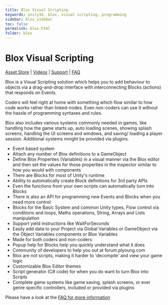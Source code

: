 ```yaml
---
title: Blox Visual Scripting
keywords: unity3d, blox, visual scripting, programming
sidebar: blox_sidebar
toc: false
permalink: blox.html
folder: blox
---
```


Blox Visual Scripting
=====================

[Asset Store](https://www.assetstore.unity3d.com/#!/content/62473?aid=1101lGtB) | [Videos](https://www.youtube.com/playlist?list=PLuaBtUXEKcdLEhNpwuBnUQxfKYJHS6PcK) | [Support](http://forum.plyoung.com/c/blox-3) | [FAQ](http://forum.plyoung.com/t/about-blox-3/3101/2)

Blox is a Visual Scripting solution which helps you to add behaviour to objects via a drag-and-drop interface with interconnecting Blocks (actions) that responds on Events.

Coders will feel right at home with something which flow similar to how code works rather than linked-nodes. Even non-coders can use it without the hassle of programming syntaxes and rules.

Blox also includes various systems commonly needed in games, like handling how the game starts up, auto loading scenes, showing splash screens, handling the UI screens and windows, and saving/ loading a player session. Additional systems mnight be provided via plugins.

- Event based system
- Attach any number of Blox definitions to a GameObject
- Define Blox Properties (Variables) in a visual manner via the Blox editor and then set the values for those properties in the inspector similar to how you would with components
- There are Blocks for most of Unity's runtime
- Ability to automatically create Block definitions for 3rd party APIs
- Even the functions from your own scripts can automatically turn into Blocks
- There is also an API for programming new Events and Blocks when you need more control
- Blocks for the Basic System and common Unity types, Flow control via conditions and loops, Maths operations, String, Arrays and Lists manipulation
- Support yield instructions like WaitForSeconds
- Easily add data to your Project via Global Variables or GameObject via the Object Variables components or Blox Variables
- Made for both coders and non-coders
- Popup help for Blocks help you quickly understand what it does
- Community of developers to help you out at forum.plyoung.com
- Blox are not scripts, making it harder to 'decompile' and view your game logic
- Customizable Blox Editor themes
- Script generator (C# code) for when you do want to turn Blox into Scripts
- Complete game systems like game saving, splash screens, or ever genre specific controllers, included or provided via plugins

Please have a look at the [FAQ for more information](http://forum.plyoung.com/t/about-blox-3/3101/2)

